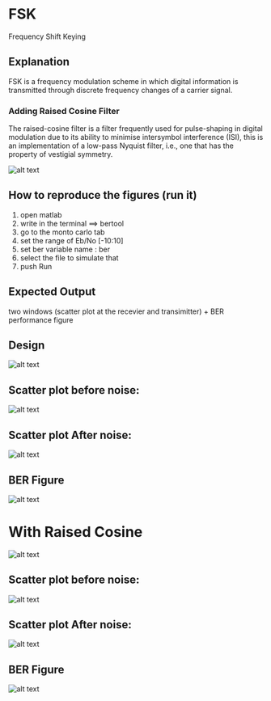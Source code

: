 # FSK
Frequency Shift Keying

## Explanation
FSK is a frequency modulation scheme in which digital information is transmitted through discrete frequency changes of a carrier signal.

### Adding Raised Cosine Filter
The raised-cosine filter is a filter frequently used for pulse-shaping in digital modulation due to its ability to minimise intersymbol interference (ISI), this is an implementation of a low-pass Nyquist filter, i.e., one that has the property of vestigial symmetry. 

![alt text](https://github.com/khaledsabry97/Digital-Communication-Modulation/blob/master/Raised-cosine_filter.png)

## How to reproduce the figures (run it)
1. open matlab
2. write in the terminal ==> bertool
3. go to the monto carlo tab
4. set the range of Eb/No [-10:10]
5. set ber variable name : ber
6. select the file to simulate that
7. push Run

## Expected Output 
two windows (scatter plot at the recevier and transimitter) + BER performance figure




## Design

![alt text](https://github.com/khaledsabry97/Digital-Communication-Modulation/blob/master/FSK/fsk%20design.JPG)

## Scatter plot before noise:

![alt text](https://github.com/khaledsabry97/Digital-Communication-Modulation/blob/master/FSK/FSK%20Scatter%20Plot%20At%20Transmitter.JPG)

## Scatter plot After noise:

![alt text](https://github.com/khaledsabry97/Digital-Communication-Modulation/blob/master/FSK/FSK%20Scatter%20Plot%20At%20Receiver.JPG)

## BER Figure

![alt text](https://github.com/khaledsabry97/Digital-Communication-Modulation/blob/master/FSK/ber.JPG)

# With Raised Cosine

![alt text](https://github.com/khaledsabry97/Digital-Communication-Modulation/blob/master/FSK/fsk%20design%20with%20raised%20cosine.JPG)

## Scatter plot before noise:

![alt text](https://github.com/khaledsabry97/Digital-Communication-Modulation/blob/master/FSK/FSK%20Scatter%20Plot%20At%20Transmitter%20with%20raised%20cosine.JPG)

## Scatter plot After noise:

![alt text](https://github.com/khaledsabry97/Digital-Communication-Modulation/blob/master/FSK/FSK%20Scatter%20Plot%20At%20Receiver%20with%20raised%20cosine.JPG)

## BER Figure

![alt text](https://github.com/khaledsabry97/Digital-Communication-Modulation/blob/master/FSK/ber%20with%20raised%20cosine.JPG)


